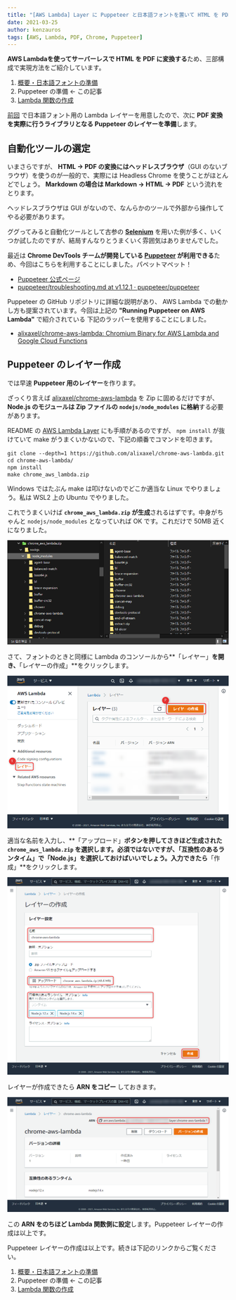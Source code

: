 ```yaml
---
title: "[AWS Lambda] Layer に Puppeteer と日本語フォントを置いて HTML を PDF に変換する - (2) Puppeteer の準備"
date: 2021-03-25
author: kenzauros
tags: [AWS, Lambda, PDF, Chrome, Puppeteer]
---
```


**AWS Lambdaを使ってサーバーレスで HTML を PDF に変換する**ため、三部構成で実現方法をご紹介しています。

1. [概要・日本語フォントの準備](/html-to-pdf-with-puppeteer-and-japanese-fonts-in-aws-lambda-using-layers-1)
2. Puppeteer の準備 ← この記事
3. [Lambda 関数の作成](/html-to-pdf-with-puppeteer-and-japanese-fonts-in-aws-lambda-using-layers-3)

[前回](/html-to-pdf-with-puppeteer-and-japanese-fonts-in-aws-lambda-using-layers-1) で日本語フォント用の Lambda レイヤーを用意したので、次に **PDF 変換を実際に行うライブラリとなる Puppeteer のレイヤーを準備**します。

## 自動化ツールの選定

いまさらですが、 **HTML → PDF の変換にはヘッドレスブラウザ**（GUI のないブラウザ）を使うのが一般的で、実際には Headless Chrome を使うことがほとんどでしょう。 **Markdown の場合は Markdown → HTML → PDF** という流れをとります。

ヘッドレスブラウザは GUI がないので、なんらかのツールで外部から操作してやる必要があります。

ググってみると自動化ツールとして古参の **[Selenium](https://github.com/SeleniumHQ/)** を用いた例が多く、いくつか試したのですが、結局すんなりとうまくいく雰囲気はありませんでした。

最近は **Chrome DevTools チームが開発している [Puppeteer](https://pptr.dev/) が利用できる**ため、今回はこちらを利用することにしました。パペットマペット！

- [Puppeteer 公式ページ](https://pptr.dev/)
- [puppeteer/troubleshooting.md at v1.12.1 · puppeteer/puppeteer](https://github.com/puppeteer/puppeteer/blob/v1.12.1/docs/troubleshooting.md#running-puppeteer-on-aws-lambda)

Puppeteer の GitHub リポジトリに詳細な説明があり、 AWS Lambda での動かし方も提案されています。今回は上記の **"Running Puppeteer on AWS Lambda"** で紹介されている 下記のラッパーを使用することにしました。

- [alixaxel/chrome-aws-lambda: Chromium Binary for AWS Lambda and Google Cloud Functions](https://github.com/alixaxel/chrome-aws-lambda)

## Puppeteer のレイヤー作成

では早速 **Puppeteer 用のレイヤー**を作ります。

ざっくり言えば [alixaxel/chrome-aws-lambda](https://github.com/alixaxel/chrome-aws-lambda) を Zip に固めるだけですが、 **Node.js のモジュールは Zip ファイルの `nodejs/node_modules` に格納**する必要があります。

README の [AWS Lambda Layer](https://github.com/alixaxel/chrome-aws-lambda#aws-lambda-layer) にも手順があるのですが、 `npm install` が抜けていて make がうまくいかないので、下記の順番でコマンドを叩きます。

```
git clone --depth=1 https://github.com/alixaxel/chrome-aws-lambda.git
cd chrome-aws-lambda/
npm install
make chrome_aws_lambda.zip
```

Windows ではたぶん make は叩けないのでどこか適当な Linux でやりましょう。私は WSL2 上の Ubuntu でやりました。

これでうまくいけば **`chrome_aws_lambda.zip` が生成**されるはずです。中身がちゃんと `nodejs/node_modules` となっていれば OK です。これだけで 50MB 近くになりました。

![](images/html-to-pdf-with-puppeteer-and-japanese-fonts-in-aws-lambda-using-layers-2-1.png)

さて、フォントのときと同様に Lambda のコンソールから**「レイヤー」**を開き、**「レイヤーの作成」**をクリックします。

![](images/html-to-pdf-with-puppeteer-and-japanese-fonts-in-aws-lambda-using-layers-2-2.png)

適当な名前を入力し、**「アップロード」**ボタンを押してさきほど生成された `chrome_aws_lambda.zip` を選択します。必須ではないですが、「互換性のあるランタイム」で「Node.js」を選択しておけばいいでしょう。入力できたら**「作成」**をクリックします。

![](images/html-to-pdf-with-puppeteer-and-japanese-fonts-in-aws-lambda-using-layers-2-3.png)

レイヤーが作成できたら **ARN をコピー** しておきます。

![](images/html-to-pdf-with-puppeteer-and-japanese-fonts-in-aws-lambda-using-layers-2-4.png)

この **ARN をのちほど Lambda 関数側に設定**します。Puppeteer レイヤーの作成は以上です。

Puppeteer レイヤーの作成は以上です。続きは下記のリンクからご覧ください。

1. [概要・日本語フォントの準備](/html-to-pdf-with-puppeteer-and-japanese-fonts-in-aws-lambda-using-layers-1)
2. Puppeteer の準備 ← この記事
3. [Lambda 関数の作成](/html-to-pdf-with-puppeteer-and-japanese-fonts-in-aws-lambda-using-layers-3)